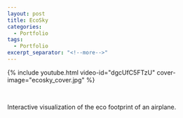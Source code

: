 ```yaml
---
layout: post
title: EcoSky
categories:
  - Portfolio
tags:
  - Portfolio
excerpt_separator: "<!--more-->"
---
```


{% include youtube.html video-id="dgcUfC5FTzU" cover-image="ecosky_cover.jpg" %}

 ឵឵
<!--more-->

Interactive visualization of the eco footprint of an airplane.